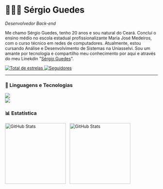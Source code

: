 # 🧑🏽‍💻 Sérgio Guedes

*Desenvolvedor Back-end*

Me chamo Sérgio Guedes, tenho 20 anos e sou natural do Ceará. Concluí o ensino médio no escola estadual profissionalizante Maria José Medeiros, com o curso técnico em redes de computadores. Atualmente, estou cursando Análise e Desenvolvimento de Sistemas na Uniasselvi. Sou um amante por tecnologia e compartilho meu conhecimento por aqui e através do meu Linekdin "[Sérgio Guedes](https://www.linkedin.com/in/sergioluis-guedes?utm_source=share&utm_campaign=share_via&utm_content=profile&utm_medium=android_app)".

<a href="https://github.com/eusejo?tab=repositories&sort=stargazers">
    <img 
        alt="Total de estrelas" 
        title="Total de estrelas GitHub" 
        src="https://custom-icon-badges.demolab.com/github/stars/eusejo?color=%23E05D44&style=for-the-badge&labelColor=CE4630&logo=star&label=estrelas"
    />
</a>

<a href="https://github.com/eusejo?tab=followers">
    <img 
        alt="Seguidores" 
        title="Me siga no GitHub" 
        src="https://custom-icon-badges.demolab.com/github/followers/eusejo?color=424242&labelColor=4b4b4b&style=for-the-badge&logo=github&label=Seguidores&logoColor=white"
    />
</a>

---

### 🤖 Linguagens e Tecnologias

<p>
  <a href="https://skillicons.dev">
    <img src="https://skillicons.dev/icons?i=python,javascript,html,css" /> <br>
    <img src="https://skillicons.dev/icons?i=selenium,flask,git,aws" />
  </a>
</p>

### 📊 Estatística

<p>
  <img 
    align="left" 
    alt="GitHub Stats" 
    height="200" 
    style="padding-right: 10px;" 
    src="https://github-readme-stats.vercel.app/api?username=eusejo&show_icons=true&theme=&custom_title=Meu Github stats" 
  />

<img 
      align="left" 
      alt="GitHub Stats" 
      height="200" 
      src="https://github-readme-stats.vercel.app/api/top-langs/?username=eusejo&theme=&layout=compact&custom_title=Tecnologias&langs_count=7" 
  />

</p>